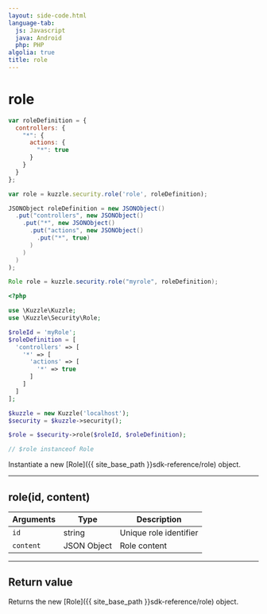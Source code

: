 ```yaml
---
layout: side-code.html
language-tab:
  js: Javascript
  java: Android
  php: PHP
algolia: true
title: role
---
```


# role

```js
var roleDefinition = {
  controllers: {
    "*": {
      actions: {
        "*": true
      }
    }
  }
};

var role = kuzzle.security.role('role', roleDefinition);
```

```java
JSONObject roleDefinition = new JSONObject()
  .put("controllers", new JSONObject()
    .put("*", new JSONObject()
      .put("actions", new JSONObject()
        .put("*", true)
      )
    )
  )
);

Role role = kuzzle.security.role("myrole", roleDefinition);
```

```php
<?php

use \Kuzzle\Kuzzle;
use \Kuzzle\Security\Role;

$roleId = 'myRole';
$roleDefinition = [
  'controllers' => [
    '*' => [
      'actions' => [
        '*' => true
      ]
    ]
  ]
];

$kuzzle = new Kuzzle('localhost');
$security = $kuzzle->security();

$role = $security->role($roleId, $roleDefinition);

// $role instanceof Role
```

Instantiate a new [Role]({{ site_base_path }}sdk-reference/role) object.

---

## role(id, content)

| Arguments | Type | Description |
|---------------|---------|----------------------------------------|
| ``id`` | string | Unique role identifier |
| ``content`` | JSON Object | Role content |

---

## Return value

Returns the new [Role]({{ site_base_path }}sdk-reference/role) object.
